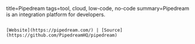 title=Pipedream
tags=tool, cloud, low-code, no-code
summary=Pipedream is an integration platform for developers.
~~~~~~

[Website](https://pipedream.com/) | [Source](https://github.com/PipedreamHQ/pipedream)

